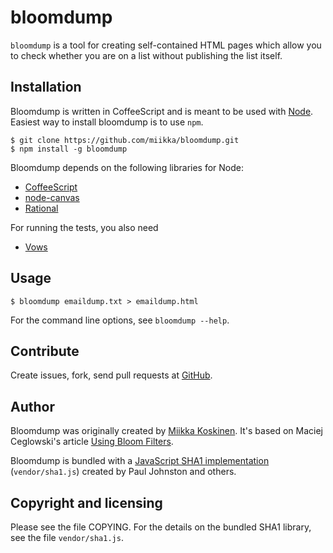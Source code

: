 # bloomdump

`bloomdump` is a tool for creating self-contained HTML pages which allow you to
check whether you are on a list without publishing the list itself.

## Installation

Bloomdump is written in CoffeeScript and is meant to be used with
[Node](http://nodejs.org).  Easiest way to install bloomdump is to use `npm`.

	$ git clone https://github.com/miikka/bloomdump.git
	$ npm install -g bloomdump

Bloomdump depends on the following libraries for Node:

* [CoffeeScript](http://jashkenas.github.com/coffee-script/)
* [node-canvas](https://github.com/learnboost/node-canvas)
* [Rational](https://github.com/nikhilm/rational)

For running the tests, you also need

* [Vows](http://vowsjs.org/)

## Usage

    $ bloomdump emaildump.txt > emaildump.html

For the command line options, see `bloomdump --help`.

## Contribute

Create issues, fork, send pull requests at [GitHub](https://github.com/miikka/bloomdump).

## Author

Bloomdump was originally created by [Miikka Koskinen](http://miikka.me/). It's
based on Maciej Ceglowski's article [Using Bloom Filters][using-bloom-filters].

Bloomdump is bundled with a [JavaScript SHA1 implementation][sha1]
(`vendor/sha1.js`) created by Paul Johnston and others.

[using-bloom-filters]: http://www.perl.com/pub/2004/04/08/bloom_filters.html
[sha1]: http://pajhome.org.uk/crypt/md5

## Copyright and licensing

Please see the file COPYING. For the details on the bundled SHA1 library, see
the file `vendor/sha1.js`. 

